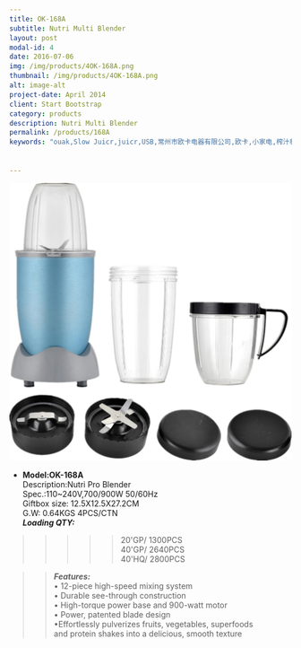 ```yaml
---
title: OK-168A
subtitle: Nutri Multi Blender  
layout: post
modal-id: 4
date: 2016-07-06
img: /img/products/4OK-168A.png
thumbnail: /img/products/4OK-168A.png
alt: image-alt
project-date: April 2014
client: Start Bootstrap
category: products
description: Nutri Multi Blender  
permalink: /products/168A
keywords: "ouak,Slow Juicr,juicr,USB,常州市欧卡电器有限公司,欧卡,小家电,榨汁机,慢磨机,原汁机"


---
```

<div>
<img src="/img/products/4OK-168A.png"  class="img-responsive img-centered"/>
</div>           

- **Model:OK-168A**    
   Description:Nutri Pro Blender  
Spec.:110~240V,700/900W 50/60Hz  
Giftbox size: 12.5X12.5X27.2CM    
G.W: 0.64KGS   4PCS/CTN   
**_Loading QTY:_**   
>>>>>20'GP/  1300PCS   
       40'GP/  2640PCS  
       40'HQ/  2800PCS    

  >> **_Features:_**   
• 12-piece high-speed mixing system   
• Durable see-through construction       
• High-torque power base and 900-watt motor   
• Power, patented blade design  
•Effortlessly pulverizes fruits, vegetables, superfoods  
  and protein shakes into a delicious, smooth texture
